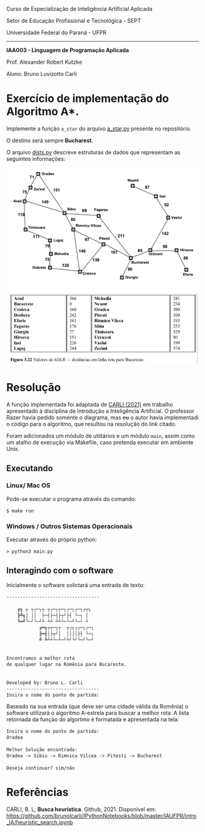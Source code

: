 Curso de Especialização de Inteligência Artificial Aplicada

Setor de Educação Profissional e Tecnológica - SEPT

Universidade Federal do Paraná - UFPR

---

**IAA003 - Linguagem de Programação Aplicada**

Prof. Alexander Robert Kutzke

Aluno: Bruno Luvizotto Carli

# Exercício de implementação do Algoritmo A*.

Implemente a função `a_star` do arquivo [a_star.py](a_star.py) presente no repositório.

O destino será sempre **Bucharest**.

O arquivo [dists.py](dists.py) descreve estruturas de dados que representam as
seguintes informações:

![mapa](img/map_info.png)

# Resolução

A função implementada foi adaptada de [CARLI (2021)](https://github.com/brunolcarli/IPythonNotebooks/blob/master/IAUFPR/intro_IA/heuristic_search.ipynb) em trabalho
apresentado à disciplina de Introdução a Inteligência Artificial. O professor
Razer havia pedido somente o diagrama, mas ~~eu~~ o autor havia implementadi
o código para o algoritmo, que resultou na resolução do link citado.

Foram adicionados um módulo de utiitários e um módulo `main`, assim como um
atalho de execução via Makefile, caso pretenda executar em ambiente Unix.

## Executando

### Linux/ Mac OS

Pode-se executar o programa através do comando:

```
$ make run
```

### Windows / Outros Sistemas Operacionais

Executar através do próprio python:

```
> python3 main.py
```

## Interagindo com o software

Inicialmente o software solictará uma entrada de texto:

```
----------------------------------

    ╔╗ ┬ ┬┌─┐┬ ┬┌─┐┬─┐┌─┐┌─┐┌┬┐
    ╠╩╗│ ││  ├─┤├─┤├┬┘├┤ └─┐ │
    ╚═╝└─┘└─┘┴ ┴┴ ┴┴└─└─┘└─┘ ┴
            ╔═╗┬┬─┐┬  ┬┌┐┌┌─┐┌─┐
            ╠═╣│├┬┘│  ││││├┤ └─┐
            ╩ ╩┴┴└─┴─┘┴┘└┘└─┘└─┘


Encontramos a melhor rota
de qualquer lugar na Romênia para Bucareste.


Developed by: Bruno L. Carli
----------------------------------
Insira o nome do ponto de partida:
```

Baseado na sua entrada (que deve ser uma cidade válida da Romênia) o software
utilizará o algoritmo A-estrela para buscar a melhor rota. A lista retornada
da função do algortmo é formatada e apresentada na tela:

```
Insira o nome do ponto de partida:
Oradea

Melhor Solução encontrada:
Oradea -> Sibiu -> Rimnicu Vilcea -> Pitesti -> Bucharest

Deseja continuar? sim/não
```


# Referências

CARLI, B. L; **Busca heurística**. Github, 2021. Disponível em: https://github.com/brunolcarli/IPythonNotebooks/blob/master/IAUFPR/intro_IA/heuristic_search.ipynb